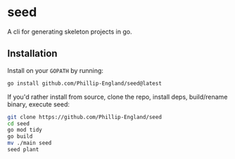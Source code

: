# seed
A cli for generating skeleton projects in go.

## Installation
Install on your `GOPATH` by running:

```bash
go install github.com/Phillip-England/seed@latest
```

If you'd rather install from source, clone the repo, install deps, build/rename binary, execute seed:

```bash
git clone https://github.com/Phillip-England/seed
cd seed
go mod tidy
go build
mv ./main seed
seed plant
```

